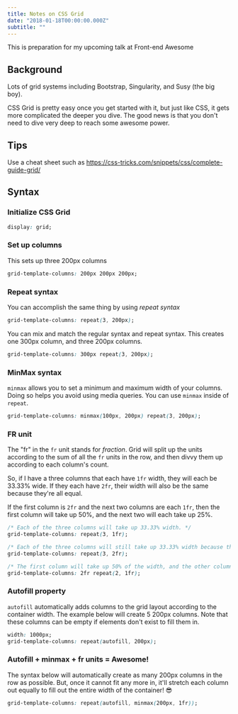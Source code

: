 ```yaml
---
title: Notes on CSS Grid
date: "2018-01-18T00:00:00.000Z"
subtitle: ""
---
```


This is preparation for my upcoming talk at Front-end Awesome

## Background

Lots of grid systems including Bootstrap, Singularity, and Susy (the big boy).

CSS Grid is pretty easy once you get started with it, but just like CSS, it gets more complicated the deeper you dive. The good news is that you don't need to dive very deep to reach some awesome power.

## Tips

Use a cheat sheet such as https://css-tricks.com/snippets/css/complete-guide-grid/

## Syntax

### Initialize CSS Grid

```css
display: grid;
```

### Set up columns

This sets up three 200px columns
```css
grid-template-columns: 200px 200px 200px;
```

### Repeat syntax
You can accomplish the same thing by using *repeat syntax*

```css
grid-template-columns: repeat(3, 200px);
```

You can mix and match the regular syntax and repeat syntax. This creates one 300px column, and three 200px columns.

```css
grid-template-columns: 300px repeat(3, 200px);
```

### MinMax syntax

`minmax` allows you to set a minimum and maximum width of your columns. Doing so helps you avoid using media queries. You can use `minmax` inside of `repeat`.

```css
grid-template-columns: minmax(100px, 200px) repeat(3, 200px);
```

### FR unit

The "fr" in the `fr` unit stands for *fraction*. Grid will split up the units according to the sum of all the `fr` units in the row, and then divvy them up according to each column's count.

So, if I have a three columns that each have `1fr` width, they will each be 33.33% wide. If they each have `2fr`, their width will also be the same because they're all equal.

If the first column is `2fr` and the next two columns are each `1fr`, then the first column will take up 50%, and the next two will each take up 25%.

```css
/* Each of the three columns will take up 33.33% width. */
grid-template-columns: repeat(3, 1fr);

/* Each of the three columns will still take up 33.33% width because they're all equal. */
grid-template-columns: repeat(3, 2fr);

/* The first column will take up 50% of the width, and the other columns will each take up 25% width. */
grid-template-columns: 2fr repeat(2, 1fr);

```


### Autofill property

`autofill` automatically adds columns to the grid layout according to the container width. The example below will create 5 200px columns. Note that these columns can be empty if elements don't exist to fill them in.

```css
width: 1000px;
grid-template-columns: repeat(autofill, 200px);
```

### Autofill + minmax + fr units = Awesome!

The syntax below will automatically create as many 200px columns in the row as possible. But, once it cannot fit any more in, it'll stretch each column out equally to fill out the entire width of the container! 😎

```css
grid-template-columns: repeat(autofill, minmax(200px, 1fr));
```

### 

```css

```

### 

```css

```

### 

```css

```
